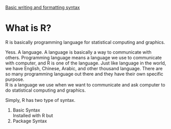 [Basic writing and formatting syntax](https://docs.github.com/en/get-started/writing-on-github/getting-started-with-writing-and-formatting-on-github/basic-writing-and-formatting-syntax)
  
  
# What is R?  
R is basically programming language for statistical computing and graphics.  
  
  
Yess. A language. A language is basically a way to communicate with others. Programming language means a language we use to communicate with computer, and R is one of the language. Just like language in the world, we have English, Chinese, Arabic, and other thousand language. There are so many programming language out there and they have their own specific purpose.    
R is a language we use when we want to communicate and ask computer to do statistical computing and graphics.  
  
  
Simply, R has two type of syntax.
1. Basic Syntax  
Installed with R but 
2. Package Syntax

